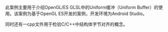 此案例主要用于介绍OpenGL/ES GLSL中的Uniform缓冲（Uniform Buffer）的使用。该案例为基于OpenGL ES开发的案例，开发环境为Android Studio。


同时还有一cpp文件用于检验C/C++中结构体字节对齐的概念。